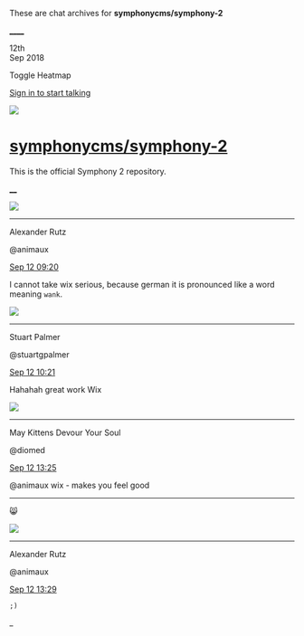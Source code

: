 These are chat archives for **symphonycms/symphony-2**

[__](/symphonycms/symphony-2/archives/2018/09/13)[__](/symphonycms/symphony-2/archives/2018/09/11)

12th  
Sep 2018

Toggle Heatmap

[Sign in to start talking](/login?action=login&button=archive-login)

![](https://avatars-02.gitter.im/group/iv/3/57542c45c43b8c601977197e?s=48)

#  [symphonycms/symphony-2](/symphonycms/symphony-2)

This is the official Symphony 2 repository.

[ __](/orgs/symphonycms/rooms "More symphonycms rooms")

![](https://avatars2.githubusercontent.com/u/446874?v=4&s=30)

____

Alexander Rutz

@animaux

[Sep 12
09:20](https://gitter.im/symphonycms/symphony-2?at=5b98da41e481f854a6a80df2)

I cannot take wix serious, because german it is pronounced like a word meaning
`wank`.

![](https://avatars1.githubusercontent.com/u/825064?v=4&s=30)

____

Stuart Palmer

@stuartgpalmer

[Sep 12
10:21](https://gitter.im/symphonycms/symphony-2?at=5b98e8b933ebb72e37070d31)

Hahahah great work Wix

![](https://avatars1.githubusercontent.com/u/72777?v=4&s=30)

____

May Kittens Devour Your Soul

@diomed

[Sep 12
13:25](https://gitter.im/symphonycms/symphony-2?at=5b9913d7728ddf0282996701)

@animaux wix - makes you feel good

____

:smile_cat:

![](https://avatars2.githubusercontent.com/u/446874?v=4&s=30)

____

Alexander Rutz

@animaux

[Sep 12
13:29](https://gitter.im/symphonycms/symphony-2?at=5b9914bb728ddf0282997022)

`;)`

_

